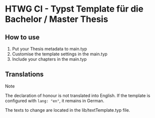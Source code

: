 # HTWG CI - Typst Template für die Bachelor / Master Thesis

## How to use
1. Put your Thesis metadata to main.typ
2. Customise the template settings in the main.typ
3. Include your chapters in the main.typ

## Translations
> [!NOTE]  
> The declaration of honour is not translated into English. If the template is configured with ``` lang: "en" ```, it remains in German. 
> 
> The texts to change are located in the lib/textTemplate.typ file. 